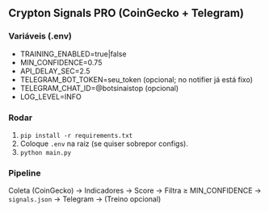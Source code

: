## Crypton Signals PRO (CoinGecko + Telegram)

### Variáveis (.env)
- TRAINING_ENABLED=true|false
- MIN_CONFIDENCE=0.75
- API_DELAY_SEC=2.5
- TELEGRAM_BOT_TOKEN=seu_token (opcional; no notifier já está fixo)
- TELEGRAM_CHAT_ID=@botsinaistop (opcional)
- LOG_LEVEL=INFO

### Rodar
1) `pip install -r requirements.txt`
2) Coloque `.env` na raiz (se quiser sobrepor configs).
3) `python main.py`

### Pipeline
Coleta (CoinGecko) → Indicadores → Score → Filtra ≥ MIN_CONFIDENCE → `signals.json` → Telegram → (Treino opcional)
